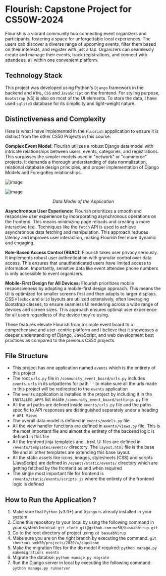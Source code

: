 # Flourish: Capstone Project for CS50W-2024

Flourish is a vibrant community hub connecting event organizers and participants, fostering a space for unforgettable local experiences. The users cab discover a diverse range of upcoming events, filter them based on their interests, and register with just a tap. Organizers can seamlessly create and manage their events, track registrations, and connect with attendees, all within one convenient platform.

## Technology Stack

This project was developed using Python's `Django` framework in the backend and `HTML`, `CSS` and `JavaScript` on the frontend. For styling purpose, `Bootstrap` (v5) is also on most of the UI elements. To store the data, I have used `sqlite3` database for its simplicity and light-weight nature.

## Distinctiveness and Complexity

Here is what I have implemented in the `Fluorish` appplication to ensure it is distinct from the other CS50 Projects in this course:

**Complex Event Model:** Flourish utilizes a robust Django data model with intricate relationships between users, events, categories, and registrations. This surpasses the simpler models used in "network" or "commerce" projects. It demands a thorough understanding of data normalization, relational database design principles, and proper implementation of Django Models and ForeignKey relationships.

![image](https://github.com/basuabhirup/flourish/assets/69730155/29b3d610-579e-4773-8d43-b6ecdbd9babb)

![image](https://github.com/basuabhirup/flourish/assets/69730155/111fe251-69d3-4c5c-9207-c2a24c812cc3)

<p align="center"><i>Data Model of the Application</i></p>


**Asynchronous User Experience:** Flourish prioritizes a smooth and responsive user experience by incorporating asynchronous operations on the frontend. This means minimizing page reloads and creating a more interactive feel. Techniques like the `fetch` API is used to achieve asynchronous data fetching and manipulation. This approach reduces latency and improves user interaction, making Flourish feel more dynamic and engaging.

**Role-Based Access Control (RBAC):** Flourish takes user privacy seriously. It implements robust user authentication with granular control over data access.  This ensures that unauthenticated users have limited access to information. Importantly, sensitive data like event attendee phone numbers is only accessible to event organizers.

**Mobile-First Design for All Devices:** Flourish prioritizes mobile responsiveness by adopting a mobile-first design approach. This means the UI is optimized for smaller screens first and then adapts to larger displays. CSS `Flexbox` and `Grid` layouts are utilized extensively, often leveraging Bootstrap classes, to ensure seamless UI rendering across a wide range of devices and screen sizes.  This approach ensures optimal user experience for all users regardless of the device they're using.

These features elevate Flourish from a simple event board to a comprehensive and user-centric platform and I believe that it showcases a deeper understanding of Django, JavaScript, and web development best practices as compared to the previous CS50 projects.

## File Structure

- This project has one application named `events` which is the entirety of this project
- The root `urls.py` file in `/community_event_board/urls.py` includes `events.urls` in its urlpatterns for path `''` to make sure all the urls made in this project will be redirected to the `events` application
- The `events` application is installed in the project by including it in the `INSTALLED_APPS` list inside `/community_event_board/settings.py` file
- All the url paths are defined inside `events/urls.py` file and the paths specific to API responses are distinguished separately under a heading `# API Views`
- The overall data model is defined in `events/models.py` file
- All the view handler functions are defined in `events/views.py` file. This is the most important file and almost the entirety of the backend logic is defined in this file
- All the frontend jinja templates and `.html` UI files are defined in `/events/templates/events/` directory. The `layout.html` file is the base file and all other templates are extending this base layout.
- All the static assets like icons, images, stylesheets (CSS) and scripts (JavaScript) are defined in `/events/static/events/` directory which are getting fetched by the frontend as and when required
- The single most important file for frontend is `/events/static/events/scripts.js` where the entirety of the frontend logic is defined

## How to Run the Application ?

1. Make sure that `Python` (v3.0+) and `Django` is already installed in your system
2. Clone this repository to your local by using the following command in your system terminal:
   `git clone git@github.com:me50/basuabhirup.git`
3. Go to the root directory of project using `cd basuabhirup`
4. Make sure you are on the right branch by executing the command: `git checkout web50/projects/2020/x/capstone`
4. Make the migration files for the db model if required: `python manage.py makemigrations events`
5. Migrate the databse: `python manage.py migrate`
4. Run the Django server in local by executing the following command: `python manage.py runserver`

